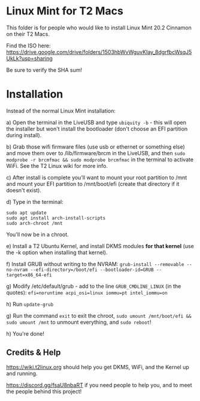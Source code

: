# Linux Mint for T2 Macs

This folder is for people who would like to install Linux Mint 20.2 Cinnamon on their T2 Macs.

Find the ISO here: https://drive.google.com/drive/folders/1503hbWvWguvKIay_8dgrfbcWsqJ5UkLk?usp=sharing

Be sure to verify the SHA sum!


# Installation

Instead of the normal Linux Mint installation: 

a) Open the terminal in the LiveUSB and type `ubiquity -b` - this will open the installer but won't install the bootloader (don't choose an EFI partition during install).

b) Grab those wifi firmware files (use usb or ethernet or something else) and move them over to /lib/firmware/brcm in the LiveUSB, and then `sudo modprobe -r brcmfmac && sudo modprobe brcmfmac` in the terminal to activate WiFi. See the T2 Linux wiki for more info.

c) After install is complete you'll want to mount your root partition to /mnt and mount your EFI partition to /mnt/boot/efi (create that directory if it doesn't exist).

d) Type in the terminal: 
```
sudo apt update
sudo apt install arch-install-scripts
sudo arch-chroot /mnt
```
You'll now be in a chroot.

e) Install a T2 Ubuntu Kernel, and install DKMS modules **for that kernel** (use the -k option when installing that kernel).

f) Install GRUB without writing to the NVRAM: `grub-install --removable --no-nvram --efi-directory=/boot/efi --bootloader-id=GRUB --target=x86_64-efi`

g) Modify /etc/default/grub - add to the line `GRUB_CMDLINE_LINUX` (in the quotes): `efi=noruntime acpi_osi=linux iommu=pt intel_iommu=on`

h) Run `update-grub`

g) Run the command `exit` to exit the chroot, `sudo umount /mnt/boot/efi && sudo umount /mnt` to unmount everything, and `sudo reboot`!

h) You're done!


## Credits & Help

https://wiki.t2linux.org should help you get DKMS, WiFi, and the Kernel up and running.

https://discord.gg/fsaU8nbaRT if you need people to help you, and to meet the people behind this project!
